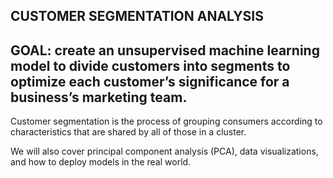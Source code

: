 ## CUSTOMER SEGMENTATION ANALYSIS


## GOAL: create an unsupervised machine learning model to divide customers into segments to optimize each customer’s significance for a business’s marketing team. 

Customer segmentation is the process of grouping consumers according to characteristics that are shared by all of those in a cluster. 

We will also cover principal component analysis (PCA), data visualizations, and how to deploy models in the real world.
